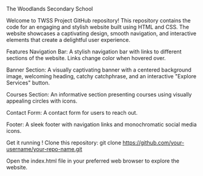 The Woodlands Secondary School

Welcome to TWSS Project GitHub repository! This repository contains the code for an engaging and stylish website built using HTML and CSS. The website showcases a captivating design, smooth navigation, and interactive elements that create a delightful user experience.

Features
Navigation Bar: A stylish navigation bar with links to different sections of the website. Links change color when hovered over.

Banner Section: A visually captivating banner with a centered background image, welcoming heading, catchy catchphrase, and an interactive "Explore Services" button.

Courses Section: An informative section presenting courses using visually appealing circles with icons.

Contact Form: A contact form for users to reach out.

Footer: A sleek footer with navigation links and monochromatic social media icons.

Get it running !
Clone this repository: git clone https://github.com/your-username/your-repo-name.git

Open the index.html file in your preferred web browser to explore the website.
